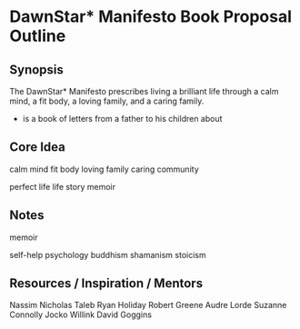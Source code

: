 # DawnStar* Manifesto Book Proposal Outline

## Synopsis

The DawnStar* Manifesto prescribes living a brilliant life through a calm mind, a fit body, a loving family, and a caring family.

- is a book of letters from a father to his children about

## Core Idea

calm mind fit body loving family caring community

perfect life
life story
memoir

## Notes

memoir

self-help
psychology
buddhism
shamanism
stoicism

## Resources / Inspiration / Mentors

Nassim Nicholas Taleb
Ryan Holiday
Robert Greene
Audre Lorde
Suzanne Connolly
Jocko Willink
David Goggins
